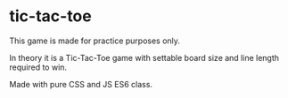 # tic-tac-toe

This game is made for practice purposes only.

In theory it is a Tic-Tac-Toe game with settable board size and line length required to win.

Made with pure CSS and JS ES6 class.
